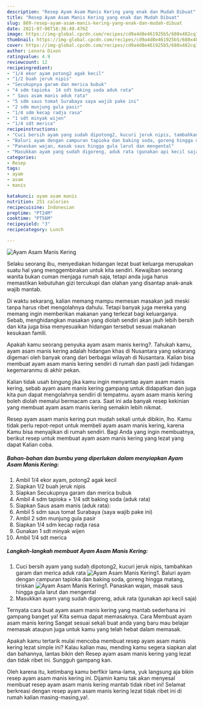 ```yaml
---
description: "Resep Ayam Asam Manis Kering yang enak dan Mudah Dibuat"
title: "Resep Ayam Asam Manis Kering yang enak dan Mudah Dibuat"
slug: 869-resep-ayam-asam-manis-kering-yang-enak-dan-mudah-dibuat
date: 2021-07-06T18:36:49.476Z
image: https://img-global.cpcdn.com/recipes/cd9a4d8e461925b5/680x482cq70/ayam-asam-manis-kering-foto-resep-utama.jpg
thumbnail: https://img-global.cpcdn.com/recipes/cd9a4d8e461925b5/680x482cq70/ayam-asam-manis-kering-foto-resep-utama.jpg
cover: https://img-global.cpcdn.com/recipes/cd9a4d8e461925b5/680x482cq70/ayam-asam-manis-kering-foto-resep-utama.jpg
author: Lenora Dixon
ratingvalue: 4.9
reviewcount: 12
recipeingredient:
- "1/4 ekor ayam potong2 agak kecil"
- "1/2 buah jeruk nipis"
- "Secukupnya garam dan merica bubuk"
- "4 sdm tapioka  14 sdt baking soda aduk rata"
- " Saus asam manis aduk rata"
- "5 sdm saus tomat Surabaya saya wajib pake ini"
- "2 sdm munjung gula pasir"
- "1/4 sdm kecap radja rasa"
- "1 sdt minyak wijen"
- "1/4 sdt merica"
recipeinstructions:
- "Cuci bersih ayam yang sudah dipotong2, kucuri jeruk nipis, tambahkan garam dan merica aduk rata"
- "Baluri ayam dengan campuran tapioka dan baking soda, goreng hingga matang, tiriskan"
- "Panaskan wajan, masak saus hingga gula larut dan mengental"
- "Masukkan ayam yang sudah digoreng, aduk rata (gunakan api kecil saja)"
categories:
- Resep
tags:
- ayam
- asam
- manis

katakunci: ayam asam manis 
nutrition: 251 calories
recipecuisine: Indonesian
preptime: "PT24M"
cooktime: "PT56M"
recipeyield: "3"
recipecategory: Lunch

---
```



![Ayam Asam Manis Kering](https://img-global.cpcdn.com/recipes/cd9a4d8e461925b5/680x482cq70/ayam-asam-manis-kering-foto-resep-utama.jpg)

Selaku seorang ibu, menyediakan hidangan lezat buat keluarga merupakan suatu hal yang menggembirakan untuk kita sendiri. Kewajiban seorang  wanita bukan cuman menjaga rumah saja, tetapi anda juga harus memastikan kebutuhan gizi tercukupi dan olahan yang disantap anak-anak wajib mantab.

Di waktu  sekarang, kalian memang mampu memesan masakan jadi meski tanpa harus ribet mengolahnya dahulu. Tetapi banyak juga mereka yang memang ingin memberikan makanan yang terlezat bagi keluarganya. Sebab, menghidangkan masakan yang diolah sendiri akan jauh lebih bersih dan kita juga bisa menyesuaikan hidangan tersebut sesuai makanan kesukaan famili. 



Apakah kamu seorang penyuka ayam asam manis kering?. Tahukah kamu, ayam asam manis kering adalah hidangan khas di Nusantara yang sekarang digemari oleh banyak orang dari berbagai wilayah di Nusantara. Kalian bisa membuat ayam asam manis kering sendiri di rumah dan pasti jadi hidangan kegemaranmu di akhir pekan.

Kalian tidak usah bingung jika kamu ingin menyantap ayam asam manis kering, sebab ayam asam manis kering gampang untuk didapatkan dan juga kita pun dapat mengolahnya sendiri di tempatmu. ayam asam manis kering boleh diolah memalui bermacam cara. Saat ini ada banyak resep kekinian yang membuat ayam asam manis kering semakin lebih nikmat.

Resep ayam asam manis kering pun mudah sekali untuk dibikin, lho. Kamu tidak perlu repot-repot untuk membeli ayam asam manis kering, karena Kamu bisa menyajikan di rumah sendiri. Bagi Anda yang ingin membuatnya, berikut resep untuk membuat ayam asam manis kering yang lezat yang dapat Kalian coba.

<!--inarticleads1-->

##### Bahan-bahan dan bumbu yang diperlukan dalam menyiapkan Ayam Asam Manis Kering:

1. Ambil 1/4 ekor ayam, potong2 agak kecil
1. Siapkan 1/2 buah jeruk nipis
1. Siapkan Secukupnya garam dan merica bubuk
1. Ambil 4 sdm tapioka + 1/4 sdt baking soda (aduk rata)
1. Siapkan  Saus asam manis (aduk rata):
1. Ambil 5 sdm saus tomat Surabaya (saya wajib pake ini)
1. Ambil 2 sdm munjung gula pasir
1. Siapkan 1/4 sdm kecap radja rasa
1. Gunakan 1 sdt minyak wijen
1. Ambil 1/4 sdt merica




<!--inarticleads2-->

##### Langkah-langkah membuat Ayam Asam Manis Kering:

1. Cuci bersih ayam yang sudah dipotong2, kucuri jeruk nipis, tambahkan garam dan merica aduk rata
<img src="https://img-global.cpcdn.com/steps/488422ce5542acd9/160x128cq70/ayam-asam-manis-kering-langkah-memasak-1-foto.jpg" alt="Ayam Asam Manis Kering">1. Baluri ayam dengan campuran tapioka dan baking soda, goreng hingga matang, tiriskan
<img src="https://img-global.cpcdn.com/steps/61929018008a7b06/160x128cq70/ayam-asam-manis-kering-langkah-memasak-2-foto.jpg" alt="Ayam Asam Manis Kering">1. Panaskan wajan, masak saus hingga gula larut dan mengental
1. Masukkan ayam yang sudah digoreng, aduk rata (gunakan api kecil saja)




Ternyata cara buat ayam asam manis kering yang mantab sederhana ini gampang banget ya! Kita semua dapat memasaknya. Cara Membuat ayam asam manis kering Sangat sesuai sekali buat anda yang baru mau belajar memasak ataupun juga untuk kamu yang telah hebat dalam memasak.

Apakah kamu tertarik mulai mencoba membuat resep ayam asam manis kering lezat simple ini? Kalau kalian mau, mending kamu segera siapkan alat dan bahannya, lantas bikin deh Resep ayam asam manis kering yang lezat dan tidak ribet ini. Sungguh gampang kan. 

Oleh karena itu, ketimbang kamu berfikir lama-lama, yuk langsung aja bikin resep ayam asam manis kering ini. Dijamin kamu tak akan menyesal membuat resep ayam asam manis kering mantab tidak ribet ini! Selamat berkreasi dengan resep ayam asam manis kering lezat tidak ribet ini di rumah kalian masing-masing,ya!.

